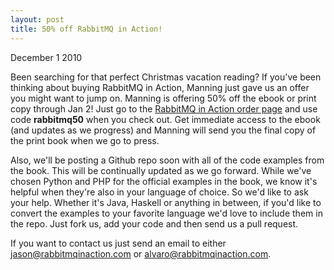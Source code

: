```yaml
---
layout: post
title: 50% off RabbitMQ in Action!
---
```


<span class="meta">December 1 2010</span>

Been searching for that perfect Christmas vacation reading? If you've been thinking about buying RabbitMQ in Action, Manning just gave us an offer you might want to jump on. Manning is offering 50% off the ebook or print copy through Jan 2! Just go to the [RabbitMQ in Action order page](http://bit.ly/rabbitmq) and use code __rabbitmq50__ when you check out. Get immediate access to the ebook (and updates as we progress) and Manning will send you the final copy of the print book when we go to press.

Also, we'll be posting a Github repo soon with all of the code examples from the book. This will be continually updated as we go forward. While we've chosen Python and PHP for the official examples in the book, we know it's helpful when they're also in your language of choice. So we'd like to ask your help. Whether it's Java, Haskell or anything in between, if you'd like to convert the examples to your favorite language we'd love to include them in the repo. Just fork us, add your code and then send us a pull request. 

If you want to contact us just send an email to either [jason@rabbitmqinaction.com](mailto:jason@rabbitmqinaction.com) or [alvaro@rabbitmqinaction.com](mailto:alvaro@rabbitmqinaction.com).